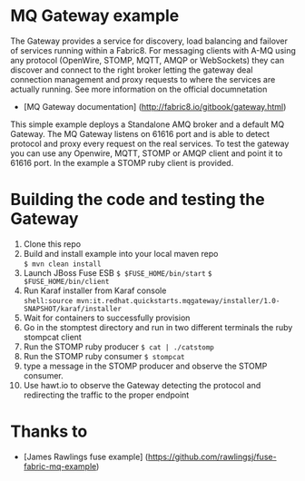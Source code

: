 # MQ Gateway example

The Gateway provides a service for discovery, load balancing and failover of services running within a Fabric8. 
For messaging clients with A-MQ using any protocol (OpenWire, STOMP, MQTT, AMQP or WebSockets) they can discover and connect to the right broker letting the gateway deal connection management and proxy requests to where the services are actually running.
See more information on the official documnetation
* [MQ Gateway documentation] (http://fabric8.io/gitbook/gateway.html)

This simple example deploys a Standalone AMQ broker and a default MQ Gateway.
The MQ Gateway listens on 61616 port and is able to detect protocol and proxy every request on the real services.
To test the gateway you can use any Openwire, MQTT, STOMP or AMQP client and point it to 61616 port.
In the example a STOMP ruby client is provided. 

# Building the code and testing the Gateway

1. Clone this repo  
2. Build and install example into your local maven repo  
`$ mvn clean install`  
4. Launch JBoss Fuse ESB 
`$ $FUSE_HOME/bin/start`
`$ $FUSE_HOME/bin/client`
5. Run Karaf installer from Karaf console  
`shell:source mvn:it.redhat.quickstarts.mqgateway/installer/1.0-SNAPSHOT/karaf/installer`  
6. Wait for containers to successfully provision  
7. Go in the stomptest directory and run in two different terminals the ruby stompcat client
8. Run the STOMP ruby producer
`$ cat | ./catstomp`
9. Run the STOMP ruby consumer 
`$ stompcat`
10. type a message in the STOMP producer and observe the STOMP consumer. 
11. Use hawt.io to observe the Gateway detecting the protocol and redirecting the traffic to the proper endpoint 

# Thanks to
* [James Rawlings fuse example] (https://github.com/rawlingsj/fuse-fabric-mq-example)
